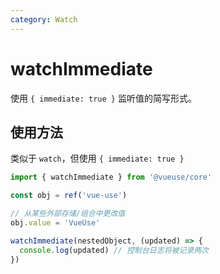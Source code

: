 ```yaml
---
category: Watch
---
```


# watchImmediate

使用 `{ immediate: true }` 监听值的简写形式。

## 使用方法

类似于 `watch`，但使用 `{ immediate: true }`

```ts
import { watchImmediate } from '@vueuse/core'

const obj = ref('vue-use')

// 从某些外部存储/组合中更改值
obj.value = 'VueUse'

watchImmediate(nestedObject, (updated) => {
  console.log(updated) // 控制台日志将被记录两次
})
```
